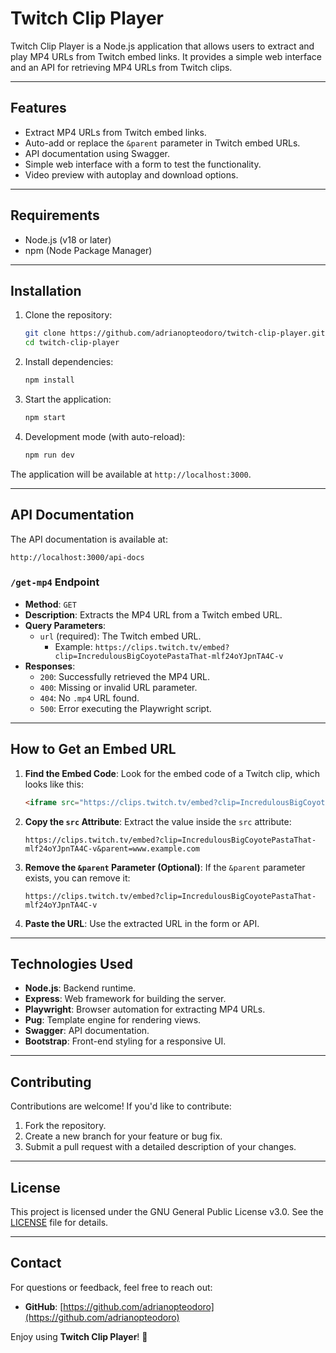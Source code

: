 # Twitch Clip Player

Twitch Clip Player is a Node.js application that allows users to extract and play MP4 URLs from Twitch embed links. It provides a simple web interface and an API for retrieving MP4 URLs from Twitch clips.

---

## Features
- Extract MP4 URLs from Twitch embed links.
- Auto-add or replace the `&parent` parameter in Twitch embed URLs.
- API documentation using Swagger.
- Simple web interface with a form to test the functionality.
- Video preview with autoplay and download options.

---

## Requirements
- Node.js (v18 or later)
- npm (Node Package Manager)

---

## Installation
1. Clone the repository:
   ```bash
   git clone https://github.com/adrianopteodoro/twitch-clip-player.git
   cd twitch-clip-player
   ```

2. Install dependencies:
   ```bash
   npm install
   ```

3. Start the application:
   ```bash
   npm start
   ```

4. Development mode (with auto-reload):
   ```bash
   npm run dev
   ```

The application will be available at `http://localhost:3000`.

---

## API Documentation
The API documentation is available at:
```
http://localhost:3000/api-docs
```

### `/get-mp4` Endpoint
- **Method**: `GET`
- **Description**: Extracts the MP4 URL from a Twitch embed URL.
- **Query Parameters**:
  - `url` (required): The Twitch embed URL.
    - Example: `https://clips.twitch.tv/embed?clip=IncredulousBigCoyotePastaThat-mlf24oYJpnTA4C-v`
- **Responses**:
  - `200`: Successfully retrieved the MP4 URL.
  - `400`: Missing or invalid URL parameter.
  - `404`: No `.mp4` URL found.
  - `500`: Error executing the Playwright script.

---

## How to Get an Embed URL
1. **Find the Embed Code**:
   Look for the embed code of a Twitch clip, which looks like this:
   ```html
   <iframe src="https://clips.twitch.tv/embed?clip=IncredulousBigCoyotePastaThat-mlf24oYJpnTA4C-v&parent=www.example.com" frameborder="0" allowfullscreen="true" scrolling="no" height="378" width="620"></iframe>
   ```

2. **Copy the `src` Attribute**:
   Extract the value inside the `src` attribute:
   ```
   https://clips.twitch.tv/embed?clip=IncredulousBigCoyotePastaThat-mlf24oYJpnTA4C-v&parent=www.example.com
   ```

3. **Remove the `&parent` Parameter (Optional)**:
   If the `&parent` parameter exists, you can remove it:
   ```
   https://clips.twitch.tv/embed?clip=IncredulousBigCoyotePastaThat-mlf24oYJpnTA4C-v
   ```

4. **Paste the URL**:
   Use the extracted URL in the form or API.

---

## Technologies Used
- **Node.js**: Backend runtime.
- **Express**: Web framework for building the server.
- **Playwright**: Browser automation for extracting MP4 URLs.
- **Pug**: Template engine for rendering views.
- **Swagger**: API documentation.
- **Bootstrap**: Front-end styling for a responsive UI.

---

## Contributing
Contributions are welcome! If you'd like to contribute:
1. Fork the repository.
2. Create a new branch for your feature or bug fix.
3. Submit a pull request with a detailed description of your changes.

---

## License
This project is licensed under the GNU General Public License v3.0. See the [LICENSE](./LICENSE) file for details.

---

## Contact
For questions or feedback, feel free to reach out:
- **GitHub**: [https://github.com/adrianopteodoro](https://github.com/adrianopteodoro)

Enjoy using **Twitch Clip Player**! 🎉